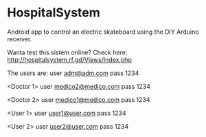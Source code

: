 # HospitalSystem

Android app to control an electric skateboard using the DIY Arduino receiver.

Wanta test this sistem online? Check here: http://hospitalsystem.rf.gd/Views/Index.php

The users are:
<Admin>
user    adm@adm.com
pass    1234

<Doctor 1>
user    medico2@medico.com
pass    1234

<Doctor 2>
user    medico1@medico.com
pass    1234

<User 1>
user    user1@user.com
pass    1234

<User 2>
user    user2@user.com
pass    1234